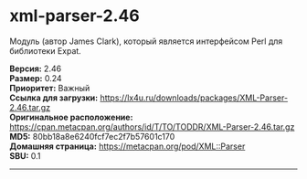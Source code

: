 # xml-parser-2.46

Модуль (автор James Clark), который является интерфейсом Perl для библиотеки Expat.

**Версия:** 2.46
<br />
**Размер:** 0.24
<br />
**Приоритет:** Важный
<br />
**Ссылка для загрузки:** https://lx4u.ru/downloads/packages/XML-Parser-2.46.tar.gz
<br />
**Оригинальное расположение:** https://cpan.metacpan.org/authors/id/T/TO/TODDR/XML-Parser-2.46.tar.gz
<br />
**MD5:** 80bb18a8e6240fcf7ec2f7b57601c170
<br />
**Домашняя страница:** https://metacpan.org/pod/XML::Parser
        <br />**SBU:** 0.1

***
            